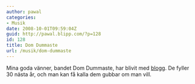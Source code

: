 ```yaml
---
author: pawal
categories:
- Musik
date: 2008-10-01T09:59:04Z
guid: http://pawal.blipp.com/?p=128
id: 128
title: Dom Dummaste
url: /musik/dom-dummaste
---
```


Mina goda vänner, bandet Dom Dummaste, har blivit med <a href="http://www.domdummaste.net/?p=16">blogg</a>. De fyller 30 nästa år, och man kan få kalla dem gubbar om man vill.